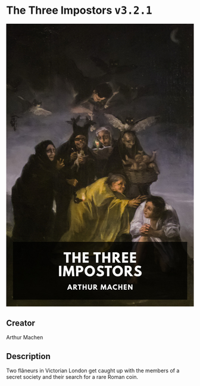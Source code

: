 
# The Three Impostors <kbd>v3.2.1</kbd>

<center>
  <img src="./cover-1024.jpg"/>
</center>

## Creator
Arthur Machen

## Description
Two flâneurs in Victorian London get caught up with the members of a secret society and their search for a rare Roman coin.
